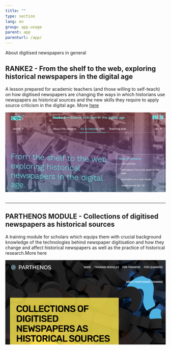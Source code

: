 ```yaml
---
title: ""
type: section
lang: en
group: app.usage
parent: app
parenturl: /app/
---
```


About digitised newspapers in general

<!-- more -->

## RANKE2 - From the shelf to the web, exploring historical newspapers in the digital age


A lesson prepared for academic teachers (and those willing to self-teach) on how digitised newspapers are changing the ways in which historians use newspapers as historical sources and the new skills they require to apply source criticism in the digital age. More [here](https://ranke2.uni.lu/u/exploring-historical-newspapers/)

![ranke2](/assets/images/FZ_ranke2.png)
&nbsp;

___

## PARTHENOS MODULE - Collections of digitised newspapers as historical sources

A training module for scholars which equips them with crucial background knowledge of the technologies behind newspaper digitisation and how they change and affect historical newspapers as well as the practice of historical research.More here

![parthenos](/assets/images/FZ_parthenos.png)
